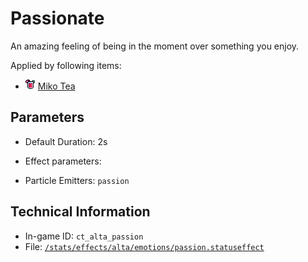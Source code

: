 # Passionate

An amazing feeling of being in the moment over something you enjoy.

Applied by following items:

- <img src="https://raw.githubusercontent.com/Ceterai/Enternia/main/items/generic/food/tier2/ct_miko_tea.png" alt="Miko Tea icon" loading="lazy" height="16px" width="auto" /> [Miko Tea](https://ceterai.github.io/MyEnternia/Wiki/MikoTea)

## Parameters

- Default Duration: 2s
- Effect parameters: 

- Particle Emitters: `passion`

## Technical Information

- In-game ID: `ct_alta_passion`
- File: [`/stats/effects/alta/emotions/passion.statuseffect`](https://github.com/Ceterai/Enternia/blob/main/stats/effects/alta/emotions/passion.statuseffect)
